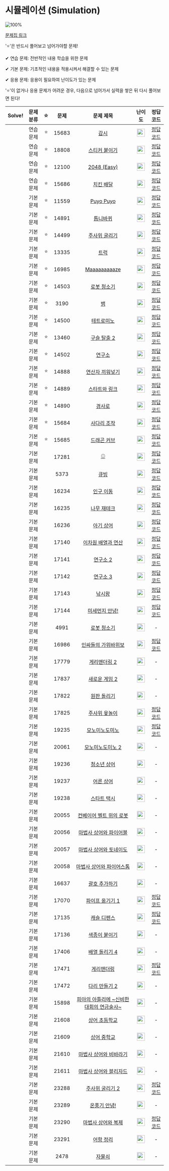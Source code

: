# 시뮬레이션 (Simulation)

![100%](https://progress-bar.dev/0/?scale=61&title=progress&width=500&color=babaca&suffix=/61)

[문제집 링크](https://www.acmicpc.net/workbook/view/7316)

'⭐️'은 반드시 풀어보고 넘어가야할 문제!

✔ 연습 문제: 전반적인 내용 학습을 위한 문제

✔ 기본 문제: 기초적인 내용을 적용시켜서 해결할 수 있는 문제

✔ 응용 문제: 응용이 필요하여 난이도가 있는 문제


'⭐️'이 없거나 응용 문제가 어려운 경우, 다음으로 넘어가서 실력을 쌓은 뒤 다시 풀어보면 된다!

| Solve! | 문제 분류 | ☆ | 문제 | 문제 제목 | 난이도 | 정답 코드 |
| :--: | :--: | :--: | :--: | :--: | :--: | :--: |
|| 연습 문제 | ⭐️ | 15683 | [감시](https://www.acmicpc.net/problem/15683) | <img height="25px" width="25px" src="https://static.solved.ac/tier_small/12.svg"/> | [정답 코드](../0x0A_Simulation/15683.cpp) |
|| 연습 문제 | ⭐️ | 18808 | [스티커 붙이기](https://www.acmicpc.net/problem/18808) | <img height="25px" width="25px" src="https://static.solved.ac/tier_small/13.svg"/> | [정답 코드](../0x0A_Simulation/18808.cpp) |
|| 연습 문제 | ⭐️ | 12100 | [2048 (Easy)](https://www.acmicpc.net/problem/12100) | <img height="25px" width="25px" src="https://static.solved.ac/tier_small/14.svg"/> | [정답 코드](../0x0A_Simulation/12100.cpp) |
|| 연습 문제 | ⭐️ | 15686 | [치킨 배달](https://www.acmicpc.net/problem/15686) | <img height="25px" width="25px" src="https://static.solved.ac/tier_small/11.svg"/> | [정답 코드](../0x0A_Simulation/15686.cpp) |
|| 기본 문제 | ⭐️ | 11559 | [Puyo Puyo](https://www.acmicpc.net/problem/11559) | <img height="25px" width="25px" src="https://static.solved.ac/tier_small/12.svg"/> | [정답 코드](../0x0A_Simulation/11559.cpp) |
|| 기본 문제 | ⭐️ | 14891 | [톱니바퀴](https://www.acmicpc.net/problem/14891) | <img height="25px" width="25px" src="https://static.solved.ac/tier_small/11.svg"/> | [정답 코드](../0x0A_Simulation/14891.cpp) |
|| 기본 문제 | ⭐️ | 14499 | [주사위 굴리기](https://www.acmicpc.net/problem/14499) | <img height="25px" width="25px" src="https://static.solved.ac/tier_small/12.svg"/> | [정답 코드](../0x0A_Simulation/14499.cpp) |
|| 기본 문제 | ⭐️ | 13335 | [트럭](https://www.acmicpc.net/problem/13335) | <img height="25px" width="25px" src="https://static.solved.ac/tier_small/10.svg"/> | [정답 코드](../0x0A_Simulation/13335.cpp) |
|| 기본 문제 | ⭐️ | 16985 | [Maaaaaaaaaze](https://www.acmicpc.net/problem/16985) | <img height="25px" width="25px" src="https://static.solved.ac/tier_small/14.svg"/> | [정답 코드](../0x0A_Simulation/16985.cpp) |
|| 기본 문제 | ⭐️ | 14503 | [로봇 청소기](https://www.acmicpc.net/problem/14503) | <img height="25px" width="25px" src="https://static.solved.ac/tier_small/11.svg"/> | [정답 코드](../0x0A_Simulation/14503.cpp) |
|| 기본 문제 | ⭐️ | 3190 | [뱀](https://www.acmicpc.net/problem/3190) | <img height="25px" width="25px" src="https://static.solved.ac/tier_small/12.svg"/> | [정답 코드](../0x0A_Simulation/3190.cpp) |
|| 기본 문제 | ⭐️ | 14500 | [테트로미노](https://www.acmicpc.net/problem/14500) | <img height="25px" width="25px" src="https://static.solved.ac/tier_small/12.svg"/> | [정답 코드](../0x0A_Simulation/14500.cpp) |
|| 기본 문제 | ⭐️ | 13460 | [구슬 탈출 2](https://www.acmicpc.net/problem/13460) | <img height="25px" width="25px" src="https://static.solved.ac/tier_small/15.svg"/> | [정답 코드](../0x0A_Simulation/13460.cpp) |
|| 기본 문제 | ⭐️ | 14502 | [연구소](https://www.acmicpc.net/problem/14502) | <img height="25px" width="25px" src="https://static.solved.ac/tier_small/12.svg"/> | [정답 코드](../0x0A_Simulation/14502.cpp) |
|| 기본 문제 | ⭐️ | 14888 | [연산자 끼워넣기](https://www.acmicpc.net/problem/14888) | <img height="25px" width="25px" src="https://static.solved.ac/tier_small/10.svg"/> | [정답 코드](../0x0A_Simulation/14888.cpp) |
|| 기본 문제 | ⭐️ | 14889 | [스타트와 링크](https://www.acmicpc.net/problem/14889) | <img height="25px" width="25px" src="https://static.solved.ac/tier_small/9.svg"/> | [정답 코드](../0x0A_Simulation/14889.cpp) |
|| 기본 문제 | ⭐️ | 14890 | [경사로](https://www.acmicpc.net/problem/14890) | <img height="25px" width="25px" src="https://static.solved.ac/tier_small/13.svg"/> | [정답 코드](../0x0A_Simulation/14890.cpp) |
|| 기본 문제 | ⭐️ | 15684 | [사다리 조작](https://www.acmicpc.net/problem/15684) | <img height="25px" width="25px" src="https://static.solved.ac/tier_small/13.svg"/> | [정답 코드](../0x0A_Simulation/15684.cpp) |
|| 기본 문제 | ⭐️ | 15685 | [드래곤 커브](https://www.acmicpc.net/problem/15685) | <img height="25px" width="25px" src="https://static.solved.ac/tier_small/12.svg"/> | [정답 코드](../0x0A_Simulation/15685.cpp) |
|| 기본 문제 || 17281 | [⚾](https://www.acmicpc.net/problem/17281) | <img height="25px" width="25px" src="https://static.solved.ac/tier_small/12.svg"/> | [정답 코드](../0x0A_Simulation/17281.cpp) |
|| 기본 문제 || 5373 | [큐빙](https://www.acmicpc.net/problem/5373) | <img height="25px" width="25px" src="https://static.solved.ac/tier_small/16.svg"/> | [정답 코드](../0x0A_Simulation/5373.cpp) |
|| 기본 문제 || 16234 | [인구 이동](https://www.acmicpc.net/problem/16234) | <img height="25px" width="25px" src="https://static.solved.ac/tier_small/11.svg"/> | [정답 코드](../0x0A_Simulation/16234.cpp) |
|| 기본 문제 || 16235 | [나무 재테크](https://www.acmicpc.net/problem/16235) | <img height="25px" width="25px" src="https://static.solved.ac/tier_small/13.svg"/> | [정답 코드](../0x0A_Simulation/16235.cpp) |
|| 기본 문제 || 16236 | [아기 상어](https://www.acmicpc.net/problem/16236) | <img height="25px" width="25px" src="https://static.solved.ac/tier_small/13.svg"/> | [정답 코드](../0x0A_Simulation/16236.cpp) |
|| 기본 문제 || 17140 | [이차원 배열과 연산](https://www.acmicpc.net/problem/17140) | <img height="25px" width="25px" src="https://static.solved.ac/tier_small/12.svg"/> | [정답 코드](../0x0A_Simulation/17140.cpp) |
|| 기본 문제 || 17141 | [연구소 2](https://www.acmicpc.net/problem/17141) | <img height="25px" width="25px" src="https://static.solved.ac/tier_small/12.svg"/> | [정답 코드](../0x0A_Simulation/17141.cpp) |
|| 기본 문제 || 17142 | [연구소 3](https://www.acmicpc.net/problem/17142) | <img height="25px" width="25px" src="https://static.solved.ac/tier_small/13.svg"/> | [정답 코드](../0x0A_Simulation/17142.cpp) |
|| 기본 문제 || 17143 | [낚시왕](https://www.acmicpc.net/problem/17143) | <img height="25px" width="25px" src="https://static.solved.ac/tier_small/15.svg"/> | [정답 코드](../0x0A_Simulation/17143.cpp) |
|| 기본 문제 || 17144 | [미세먼지 안녕!](https://www.acmicpc.net/problem/17144) | <img height="25px" width="25px" src="https://static.solved.ac/tier_small/12.svg"/> | [정답 코드](../0x0A_Simulation/17144.cpp) |
|| 기본 문제 || 4991 | [로봇 청소기](https://www.acmicpc.net/problem/4991) | <img height="25px" width="25px" src="https://static.solved.ac/tier_small/15.svg"/> | - |
|| 기본 문제 || 16986 | [인싸들의 가위바위보](https://www.acmicpc.net/problem/16986) | <img height="25px" width="25px" src="https://static.solved.ac/tier_small/13.svg"/> | [정답 코드](../0x0A_Simulation/16986.cpp) |
|| 기본 문제 || 17779 | [게리맨더링 2](https://www.acmicpc.net/problem/17779) | <img height="25px" width="25px" src="https://static.solved.ac/tier_small/13.svg"/> | - |
|| 기본 문제 || 17837 | [새로운 게임 2](https://www.acmicpc.net/problem/17837) |<img height="25px" width="25px" src="https://static.solved.ac/tier_small/14.svg"/>| - |
|| 기본 문제 || 17822 | [원판 돌리기](https://www.acmicpc.net/problem/17822) | <img height="25px" width="25px" src="https://static.solved.ac/tier_small/14.svg"/> | - |
|| 기본 문제 || 17825 | [주사위 윷놀이](https://www.acmicpc.net/problem/17825) | <img height="25px" width="25px" src="https://static.solved.ac/tier_small/14.svg"/> | [정답 코드](../0x0A_Simulation/17825.cpp) |
|| 기본 문제 || 19235 | [모노미노도미노](https://www.acmicpc.net/problem/19235) | <img height="25px" width="25px" src="https://static.solved.ac/tier_small/16.svg"/> | [정답 코드](../0x0A_Simulation/19235.cpp) |
|| 기본 문제 || 20061 | [모노미노도미노 2](https://www.acmicpc.net/problem/20061) | <img height="25px" width="25px" src="https://static.solved.ac/tier_small/14.svg"/> | - |
|| 기본 문제 || 19236 | [청소년 상어](https://www.acmicpc.net/problem/19236) | <img height="25px" width="25px" src="https://static.solved.ac/tier_small/14.svg"/> | - |
|| 기본 문제 || 19237 | [어른 상어](https://www.acmicpc.net/problem/19237) | <img height="25px" width="25px" src="https://static.solved.ac/tier_small/14.svg"/> | - |
|| 기본 문제 || 19238 | [스타트 택시](https://www.acmicpc.net/problem/19238) | <img height="25px" width="25px" src="https://static.solved.ac/tier_small/14.svg"/> | - |
|| 기본 문제 || 20055 | [컨베이어 벨트 위의 로봇](https://www.acmicpc.net/problem/20055) | <img height="25px" width="25px" src="https://static.solved.ac/tier_small/11.svg"/> | - |
|| 기본 문제 || 20056 | [마법사 상어와 파이어볼](https://www.acmicpc.net/problem/20056) | <img height="25px" width="25px" src="https://static.solved.ac/tier_small/12.svg"/> | - |
|| 기본 문제 || 20057 | [마법사 상어와 토네이도](https://www.acmicpc.net/problem/20057) | <img height="25px" width="25px" src="https://static.solved.ac/tier_small/13.svg"/> | - |
|| 기본 문제 || 20058 | [마법사 상어와 파이어스톰](https://www.acmicpc.net/problem/20058) | <img height="25px" width="25px" src="https://static.solved.ac/tier_small/13.svg"/> | - |
|| 기본 문제 || 16637 | [괄호 추가하기](https://www.acmicpc.net/problem/16637) | <img height="25px" width="25px" src="https://static.solved.ac/tier_small/13.svg"/> | - |
|| 기본 문제 || 17070 | [파이프 옮기기 1](https://www.acmicpc.net/problem/17070) | <img height="25px" width="25px" src="https://static.solved.ac/tier_small/11.svg"/> | [정답 코드](../0x0A_Simulation/17070.cpp) |
|| 기본 문제 || 17135 | [캐슬 디펜스](https://www.acmicpc.net/problem/17135) | <img height="25px" width="25px" src="https://static.solved.ac/tier_small/13.svg"/> | [정답 코드](../0x0A_Simulation/17135.cpp) |
|| 기본 문제 || 17136 | [색종이 붙이기](https://www.acmicpc.net/problem/17136) | <img height="25px" width="25px" src="https://static.solved.ac/tier_small/14.svg"/> | - |
|| 기본 문제 || 17406 | [배열 돌리기 4](https://www.acmicpc.net/problem/17406) | <img height="25px" width="25px" src="https://static.solved.ac/tier_small/12.svg"/> | - |
|| 기본 문제 || 17471 | [게리맨더링](https://www.acmicpc.net/problem/17471) | <img height="25px" width="25px" src="https://static.solved.ac/tier_small/12.svg"/> | [정답 코드](../0x0A_Simulation/17471.cpp) |
|| 기본 문제 | | 17472 | [다리 만들기 2](https://www.acmicpc.net/problem/17472) | <img height="25px" width="25px" src="https://static.solved.ac/tier_small/15.svg"/> | - |
|| 기본 문제 | | 15898 | [피아의 아틀리에 ~신비한 대회의 연금술사~](https://www.acmicpc.net/problem/15898) | <img height="25px" width="25px" src="https://static.solved.ac/tier_small/15.svg"/> | - |
|| 기본 문제 | | 21608 | [상어 초등학교](https://www.acmicpc.net/problem/21608) | <img height="25px" width="25px" src="https://static.solved.ac/tier_small/11.svg"/> | - |
|| 기본 문제 | | 21609 | [상어 중학교](https://www.acmicpc.net/problem/21609) | <img height="25px" width="25px" src="https://static.solved.ac/tier_small/14.svg"/> | - |
|| 기본 문제 || 21610 | [마법사 상어와 비바라기](https://www.acmicpc.net/problem/21610) | <img height="25px" width="25px" src="https://static.solved.ac/tier_small/11.svg"/> | - |
|| 기본 문제 || 21611 | [마법사 상어와 블리자드](https://www.acmicpc.net/problem/21611) | <img height="25px" width="25px" src="https://static.solved.ac/tier_small/15.svg"/> | - |
|| 기본 문제 || 23288 | [주사위 굴리기 2](https://www.acmicpc.net/problem/23288) | <img height="25px" width="25px" src="https://static.solved.ac/tier_small/13.svg"/> | [정답 코드](../0x0A_Simulation/23288.cpp) |
|| 기본 문제 || 23289 | [온풍기 안녕!](https://www.acmicpc.net/problem/23289)| <img height="25px" width="25px" src="https://static.solved.ac/tier_small/16.svg"/> | - |
|| 기본 문제 ||23290 | [마법사 상어와 복제](https://www.acmicpc.net/problem/23290) | <img height="25px" width="25px" src="https://static.solved.ac/tier_small/15.svg"/> | [정답 코드](../0x0A_Simulation/23290.cpp) |
|| 기본 문제 || 23291 | [어항 정리](https://www.acmicpc.net/problem/23291) | <img height="25px" width="25px" src="https://static.solved.ac/tier_small/16.svg"/> | - |
|| 기본 문제 || 2478 | [자물쇠](https://www.acmicpc.net/problem/2478) | <img height="25px" width="25px" src="https://static.solved.ac/tier_small/16.svg"/> | - |
